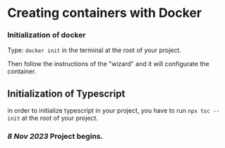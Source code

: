 # Creating containers with Docker

### Initialization of docker

Type: `docker init` in the terminal at the root of your project.

Then follow the instructions of the "wizard" and it will configurate the container.

## Initialization of Typescript

in order to initialize typescript in your project, you have to run `npx tsc --init` at the root of your project.

### _8 Nov 2023_ Project begins.



